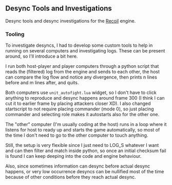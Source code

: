 ## Desync Tools and Investigations

Desync tools and desync investigations for the [Recoil](https://github.com/beyond-all-reason/RecoilEngine) engine.

### Tooling

To investigate desyncs, I had to develop some custom tools to help in running on several computers and investigating logs. These can be present around, so I'll introduce a bit here.

I run both host-player and player computers through a python script that reads the (filtered) log from the engine and sends to each other, the host can compare the log flow and notice any divergence, then prints n lines before and m lines after, and quits.
 
Both computers use `unit_autofight.lua` widget, so I don't have to click anything to reproduce and desync happens around frame 300 (I think I can cut it to earlier frame by placing attackers closer XD). I also changed startscript to not require placing commander (mode 0), so just placing commander and selecting role makes it autostarts also for the other one.
 
The "other" computer (I'm usually coding at the host) runs in a loop where it listens for host to ready up and starts the game automatically, so most of the time I don't need to go to the other computer to touch anything.

Still, the setup is very flexible since I just need to LOG_S whatever I want and can then filter and match inside python, so once an initial checksum fail is found I can keep deeping into the code and engine behaviour.

Also, since sometimes information can desync before actual desync happens, or very low occurrence desyncs can be nullified most of the time because of other conditions before they reach actual desync.
